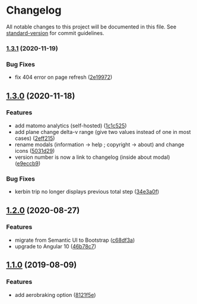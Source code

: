 # Changelog

All notable changes to this project will be documented in this file. See [standard-version](https://github.com/conventional-changelog/standard-version) for commit guidelines.

### [1.3.1](https://github.com/LoicViennois/KSP-DeltaV-Planner/compare/v1.3.0...v1.3.1) (2020-11-19)


### Bug Fixes

* fix 404 error on page refresh ([2e19972](https://github.com/LoicViennois/KSP-DeltaV-Planner/commit/2e19972f0e6eb4def78f48cb699788511d5cd6fb))

## [1.3.0](https://github.com/LoicViennois/KSP-DeltaV-Planner/compare/v1.2.0...v1.3.0) (2020-11-18)


### Features

* add matomo analytics (self-hosted) ([1c1c525](https://github.com/LoicViennois/KSP-DeltaV-Planner/commit/1c1c525fd22a268e291b527b05e9ecbbc56a7588))
* add plane change delta-v range (give two values instead of one in most cases) ([2eff215](https://github.com/LoicViennois/KSP-DeltaV-Planner/commit/2eff2151c04a8d06205fe912291bc60a8768f162))
* rename modals (information -> help ; copyright -> about) and change icons ([5031d29](https://github.com/LoicViennois/KSP-DeltaV-Planner/commit/5031d29095eb394b2d14c6bb2331948c54233db0))
* version number is now a link to changelog (inside about modal) ([e9eccb9](https://github.com/LoicViennois/KSP-DeltaV-Planner/commit/e9eccb97d11e5d8f5bfe98c0ce8cf3b964e5b748))


### Bug Fixes

* kerbin trip no longer displays previous total step ([34e3a0f](https://github.com/LoicViennois/KSP-DeltaV-Planner/commit/34e3a0fe6d80c98ef803191a1da5c0743cf66ce5))

## [1.2.0](https://github.com/LoicViennois/KSP-DeltaV-Planner/compare/v1.1.0...v1.2.0) (2020-08-27)


### Features

* migrate from Semantic UI to Bootstrap ([c68df3a](https://github.com/LoicViennois/KSP-DeltaV-Planner/commit/c68df3ade176a92c0e616d3352513cdcfedcddba))
* upgrade to Angular 10 ([46b78c7](https://github.com/LoicViennois/KSP-DeltaV-Planner/commit/46b78c70572bd4e563ade74112c5d858404f3506))

## [1.1.0](https://github.com/LoicViennois/KSP-DeltaV-Planner/compare/v1.0.0...v1.1.0) (2019-08-09)


### Features

* add aerobraking option ([8121f5e](https://github.com/LoicViennois/KSP-DeltaV-Planner/commit/8121f5e))
